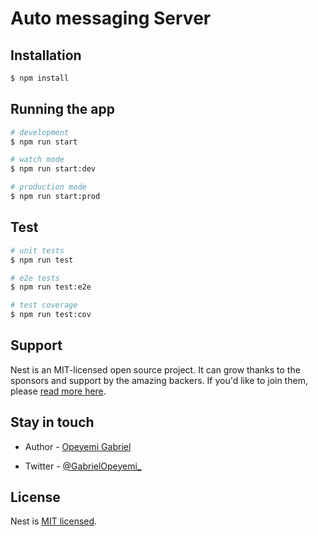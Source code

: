 # Auto messaging Server


## Installation

```bash
$ npm install
```

## Running the app

```bash
# development
$ npm run start

# watch mode
$ npm run start:dev

# production mode
$ npm run start:prod
```

## Test

```bash
# unit tests
$ npm run test

# e2e tests
$ npm run test:e2e

# test coverage
$ npm run test:cov
```

## Support

Nest is an MIT-licensed open source project. It can grow thanks to the sponsors and support by the amazing backers. If you'd like to join them, please [read more here](https://docs.nestjs.com/support).

## Stay in touch

- Author - [Opeyemi Gabriel](https://gabrielopeyemi.com)
<!-- - Website - [https://nestjs.com](https://nestjs.com/) -->
- Twitter - [@GabrielOpeyemi_](https://twitter.com/gabrielopeyemi_)

## License

Nest is [MIT licensed](LICENSE).
